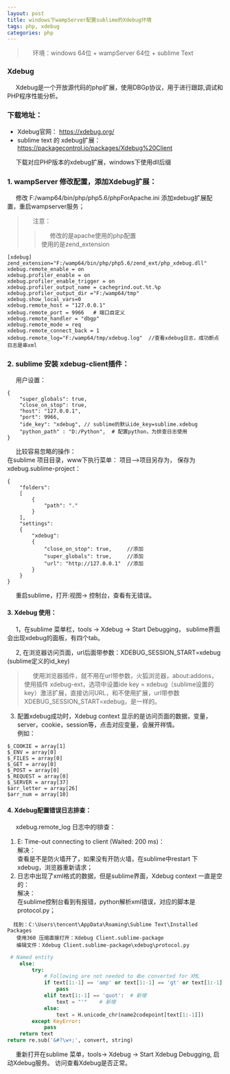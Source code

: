 ```yaml
---
layout: post
title: windows下wampServer配置sublime的Xdebug环境
tags: php, xdebug
categories: php
---
```

<style type="text/css">
    p{text-indent: 20px}
</style>
> 环境：windows 64位 + wampServer 64位 + sublime Text

### Xdebug 
<p>Xdebug是一个开放源代码的php扩展，使用DBGp协议，用于进行跟踪,调试和PHP程序性能分析。</p>

### 下载地址：
- Xdebug官网： <https://xdebug.org/>
- sublime text 的 xdebug扩展：
<https://packagecontrol.io/packages/Xdebug%20Client>


下载对应PHP版本的xdebug扩展，windows下使用dll后缀
### 1. wampServer 修改配置，添加Xdebug扩展：
  修改 F:/wamp64/bin/php/php5.6/phpForApache.ini
 添加xdebug扩展配置，重启wampserver服务；
> 注意：
>>修改的是apache使用的php配置  
>>使用的是zend_extension
```shell
[xdebug]
zend_extension="F:/wamp64/bin/php/php5.6/zend_ext/php_xdebug.dll"
xdebug.remote_enable = on
xdebug.profiler_enable = on
xdebug.profiler_enable_trigger = on
xdebug.profiler_output_name = cachegrind.out.%t.%p
xdebug.profiler_output_dir ="F:/wamp64/tmp"
xdebug.show_local_vars=0
xdebug.remote_host = "127.0.0.1"
xdebug.remote_port = 9966   # 端口自定义
xdebug.remote_handler = "dbgp"
xdebug.remote_mode = req
xdebug.remote_connect_back = 1
xdebug.remote_log="F:/wamp64/tmp/xdebug.log"  //查看xdebug日志，成功断点日志是串xml
```

### 2. sublime 安装 xdebug-client插件：
用户设置：
```shell
{
    "super_globals": true,
    "close_on_stop": true,
    "host": "127.0.0.1",
    "port": 9966,
    "ide_key": "xdebug", // sublime的默认ide_key=sublime.xdebug
    "python_path" : "D:/Python",  # 配置python，为排查日志使用
}
```

比较容易忽略的操作：  
在sublime 项目目录，www下执行菜单： 项目-->项目另存为， 保存为 xdebug.sublime-project：
```shell
{
	"folders":
	[
		{
			"path": "."
		}
	],
    "settings":
    {
        "xdebug":
        {
            "close_on_stop": true,     //添加
            "super_globals": true,     //添加
            "url": "http://127.0.0.1"  //添加
        }
    }
}
```

重启sublime，打开:视图-> 控制台，查看有无错误。

#### 3. Xdebug 使用：

1，在sublime 菜单栏，tools -> Xdebug -> Start Debugging， sublime界面会出现xdebug的面板，有四个tab。

2,  在浏览器访问页面，url后面带参数：XDEBUG_SESSION_START=xdebug (sublime定义的id_key)
> 使用浏览器插件，就不用在url带参数，火狐浏览器，about:addons，  使用插件 xdebug-ext，选项中设置ide key = xdebug（sublime设置的key）激活扩展，直接访问URL，和不使用扩展，url带参数XDEBUG_SESSION_START=xdebug，是一样的。

3. 配置xdebug成功时，Xdebug context 显示的是访问页面的数据，变量，server，cookie，session等，点击对应变量，会展开祥情。  
例如：
```shell
$_COOKIE = array[1]
$_ENV = array[0]
$_FILES = array[0]
$_GET = array[0]
$_POST = array[0]
$_REQUEST = array[0]
$_SERVER = array[37]
$arr_letter = array[26]
$arr_num = array[10]
```

#### 4. Xdebug配置错误日志排查：

xdebug.remote_log 日志中的l排查：
   1.   E: Time-out connecting to client (Waited: 200 ms)：  
        解决：  
        查看是不是防火墙开了，如果没有开防火墙，在sublime中restart 下xdebug，浏览器重新请求；
   2.  日志中出现了xml格式的数据，但是sublime界面，Xdebug context 一直是空的：  
       解决：  
       在sublime控制台看到有报错，python解析xml错误，对应的脚本是protocol.py；  

      找到：C:\Users\tencent\AppData\Roaming\Sublime Text\Installed Packages  
       使用360 压缩直接打开：Xdebug Client.sublime-package
       编辑文件：Xdebug Client.sublime-package\xdebug\protocol.py
```python
 # Named entity
    else:
        try:
            # Following are not needed to 《be converted for XML
            if text[1:-1] == 'amp' or text[1:-1] == 'gt' or text[1:-1] == 'lt':
                pass
            elif text[1:-1] == 'quot':  # 新增
                text = "'"    # 新增
            else:
                text = H.unicode_chr(name2codepoint[text[1:-1]])
        except KeyError:
            pass
    return text
return re.sub('&#?\w+;', convert, string)
```
重新打开在sublime 菜单，tools-> Xdebug -> Start Xdebug Debugging, 启动Xdebug服务。 访问查看Xdebug是否正常。
